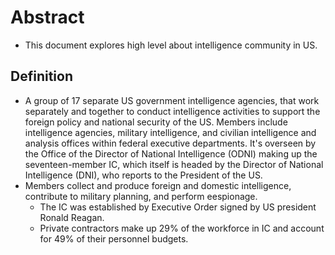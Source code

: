 # Abstract
* This document explores high level about intelligence community in US.

## Definition
* A group of 17 separate US government intelligence agencies, that work separately and together to conduct intelligence activities to support the foreign policy and national security of the US. Members include intelligence agencies, military intelligence, and civilian intelligence and analysis offices within federal executive departments. It's overseen by the Office of the Director of National Intelligence (ODNI) making up the seventeen-member IC, which itself is headed by the Director of National Intelligence (DNI), who reports to the President of the US.
* Members collect and produce foreign and domestic intelligence, contribute to military planning, and perform eespionage.
    * The IC was established by Executive Order signed by US president Ronald Reagan.
    * Private contractors make up 29% of the workforce in IC and account for 49% of their personnel budgets.
